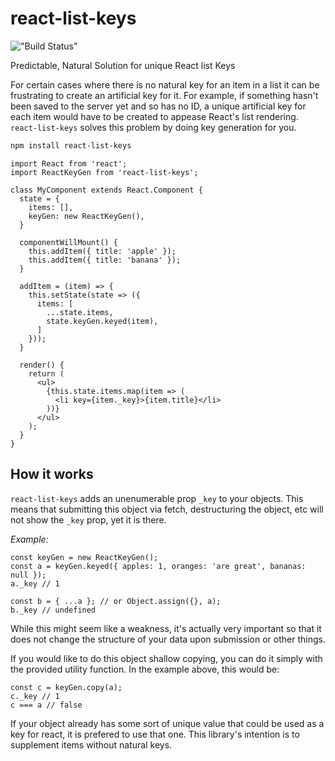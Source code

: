 # react-list-keys

!["Build Status"](https://travis-ci.org/chrants/react-list-keys.svg?branch=master "Build status")

Predictable, Natural Solution for unique React list Keys

For certain cases where there is no natural key for an item in a list it can be frustrating to create an artificial key for it. 
For example, if something hasn't been saved to the server yet and so has no ID, a unique artificial key for each item would have to be created to appease React's list rendering.
`react-list-keys` solves this problem by doing key generation for you.

```bash
npm install react-list-keys
```

```node
import React from 'react';
import ReactKeyGen from 'react-list-keys';

class MyComponent extends React.Component {
  state = {
    items: [],
    keyGen: new ReactKeyGen(),
  }

  componentWillMount() {
    this.addItem({ title: 'apple' });
    this.addItem({ title: 'banana' });
  }

  addItem = (item) => {
    this.setState(state => ({
      items: [
        ...state.items,
        state.keyGen.keyed(item),
      ]
    }));
  }

  render() {
    return (
      <ul>
        {this.state.items.map(item => (
          <li key={item._key}>{item.title}</li>
        ))}
      </ul>
    );
  }
}
```

## How it works
`react-list-keys` adds an unenumerable prop `_key` to your objects.
This means that submitting this object via fetch, destructuring the object,
etc will not show the `_key` prop, yet it is there.

*Example:*

```node
const keyGen = new ReactKeyGen();
const a = keyGen.keyed({ apples: 1, oranges: 'are great', bananas: null });
a._key // 1

const b = { ...a }; // or Object.assign({}, a);
b._key // undefined
```

While this might seem like a weakness, it's actually very important so that it does not change the structure of your data upon submission or other things.

If you would like to do this object shallow copying, you can do it simply with the provided utility function. In the example above, this would be:

```node
const c = keyGen.copy(a);
c._key // 1
c === a // false
```

If your object already has some sort of unique value that could be used as a key for react, it is prefered to use that one. This library's intention is to supplement items without natural keys.

